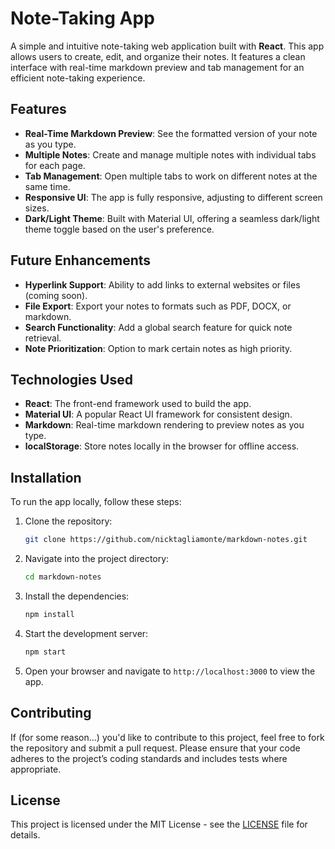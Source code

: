 # Note-Taking App

A simple and intuitive note-taking web application built with **React**. This app allows users to create, edit, and organize their notes. It features a clean interface with real-time markdown preview and tab management for an efficient note-taking experience.

## Features

- **Real-Time Markdown Preview**: See the formatted version of your note as you type.
- **Multiple Notes**: Create and manage multiple notes with individual tabs for each page.
- **Tab Management**: Open multiple tabs to work on different notes at the same time.
- **Responsive UI**: The app is fully responsive, adjusting to different screen sizes.
- **Dark/Light Theme**: Built with Material UI, offering a seamless dark/light theme toggle based on the user's preference.

## Future Enhancements

- **Hyperlink Support**: Ability to add links to external websites or files (coming soon).
- **File Export**: Export your notes to formats such as PDF, DOCX, or markdown.
- **Search Functionality**: Add a global search feature for quick note retrieval.
- **Note Prioritization**: Option to mark certain notes as high priority.

## Technologies Used

- **React**: The front-end framework used to build the app.
- **Material UI**: A popular React UI framework for consistent design.
- **Markdown**: Real-time markdown rendering to preview notes as you type.
- **localStorage**: Store notes locally in the browser for offline access.

## Installation

To run the app locally, follow these steps:

1. Clone the repository:
   ```bash
   git clone https://github.com/nicktagliamonte/markdown-notes.git
2. Navigate into the project directory:
   ```bash
   cd markdown-notes
3. Install the dependencies:
   ```bash
   npm install
4. Start the development server:
   ```bash
   npm start
5.  Open your browser and navigate to `http://localhost:3000` to view the app.

## Contributing

If (for some reason...) you'd like to contribute to this project, feel free to fork the repository and submit a pull request. Please ensure that your code adheres to the project’s coding standards and includes tests where appropriate.

## License
This project is licensed under the MIT License - see the [LICENSE](LICENSE) file for details.
